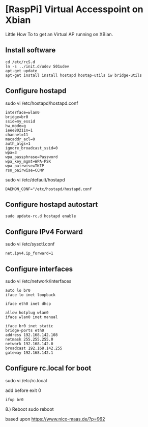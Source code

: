 # [RaspPi] Virtual Accesspoint on Xbian
Little How To to get an Virtual AP running on XBian.

## Install software
```
cd /etc/rcS.d
ln -s ../init.d/udev S01udev
apt-get update
apt-get install install hostapd hostap-utils iw bridge-utils
```

## Configure hostapd
sudo vi /etc/hostapd/hostapd.conf

```
interface=wlan0
bridge=br0
ssid=my_essid
hw_mode=g
ieee80211n=1
channel=11
macaddr_acl=0
auth_algs=1
ignore_broadcast_ssid=0
wpa=3
wpa_passphrase=Password
wpa_key_mgmt=WPA-PSK
wpa_pairwise=TKIP
rsn_pairwise=CCMP
```

sudo vi /etc/default/hostapd

```
DAEMON_CONF="/etc/hostapd/hostapd.conf
```

## Configure hostapd autostart
```
sudo update-rc.d hostapd enable
```

## Configure IPv4 Forward
sudo vi /etc/sysctl.conf

```
net.ipv4.ip_forward=1
```

## Configure interfaces

sudo vi /etc/network/interfaces

```
auto lo br0
iface lo inet loopback

iface eth0 inet dhcp

allow hotplug wlan0
iface wlan0 inet manual

iface br0 inet static
bridge-ports eth0 
address 192.168.142.108
netmask 255.255.255.0
network 192.168.142.0
broadcast 192.168.142.255
gateway 192.168.142.1
```

## Configure rc.local for boot
sudo vi /etc/rc.local  

add before exit 0  

```
ifup br0
```

8.) Reboot
sudo reboot


based upon
https://www.nico-maas.de/?p=962
